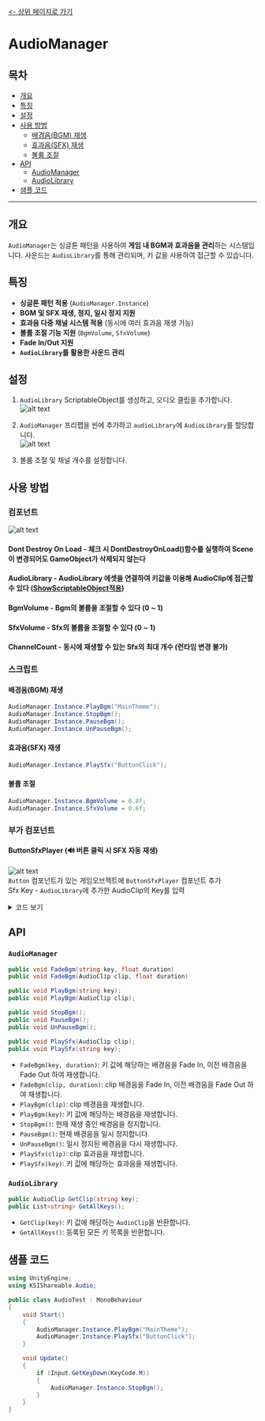 [<- 상위 페이지로 가기](../../../README.md)  

# AudioManager

## 목차
- [개요](#개요)
- [특징](#특징)
- [설정](#설정)
- [사용 방법](#사용-방법)
  - [배경음(BGM) 재생](#배경음bgm-재생)
  - [효과음(SFX) 재생](#효과음sfx-재생)
  - [볼륨 조절](#볼륨-조절)
- [API](#api)
  - [AudioManager](#audiomanager)
  - [AudioLibrary](#audiolibrary)
- [샘플 코드](#샘플-코드)

---

## 개요
`AudioManager`는 싱글톤 패턴을 사용하여 **게임 내 BGM과 효과음을 관리**하는 시스템입니다.
사운드는 `AudioLibrary`를 통해 관리되며, 키 값을 사용하여 접근할 수 있습니다.

## 특징
- **싱글톤 패턴 적용** (`AudioManager.Instance`)
- **BGM 및 SFX 재생, 정지, 일시 정지 지원**
- **효과음 다중 채널 시스템 적용** (동시에 여러 효과음 재생 가능)
- **볼륨 조절 기능 지원** (`BgmVolume`, `SfxVolume`)
- **Fade In/Out 지원**
- **`AudioLibrary`를 활용한 사운드 관리**

## 설정
1. `AudioLibrary` ScriptableObject를 생성하고, 오디오 클립을 추가합니다.
![alt text](READMEImage~/CreateAudioLibrary.png)  

2. `AudioManager` 프리팹을 씬에 추가하고 `audioLibrary`에 `AudioLibrary`를 할당합니다.  
![alt text](READMEImage~/Component01.png) 

3. 볼륨 조절 및 채널 개수를 설정합니다.

## 사용 방법

### 컴포넌트
![alt text](READMEImage~/Component02.png)
#### Dont Destroy On Load - 체크 시 DontDestroyOnLoad()함수를 실행하여 Scene이 변경되어도 GameObject가 삭제되지 않는다
#### AudioLibrary - AudioLibrary 에셋을 연결하여 키값을 이용해 AudioClip에 접근할 수 있다 ([ShowScriptableObject적용](../../../Editor/ShowScriptableObject/README.md))
#### BgmVolume - Bgm의 볼륨을 조절할 수 있다 (0 ~ 1)
#### SfxVolume - Sfx의 볼륨을 조절할 수 있다 (0 ~ 1)
#### ChannelCount - 동시에 재생할 수 있는 Sfx의 최대 개수 (런타임 변경 불가)

### 스크립트
#### 배경음(BGM) 재생
```csharp
AudioManager.Instance.PlayBgm("MainTheme");
AudioManager.Instance.StopBgm();
AudioManager.Instance.PauseBgm();
AudioManager.Instance.UnPauseBgm();
```

#### 효과음(SFX) 재생
```csharp
AudioManager.Instance.PlaySfx("ButtonClick");
```

#### 볼륨 조절
```csharp
AudioManager.Instance.BgmVolume = 0.8f;
AudioManager.Instance.SfxVolume = 0.6f;
```

### 부가 컴포넌트
#### ButtonSfxPlayer (🔊 버튼 클릭 시 SFX 자동 재생)
![alt text](READMEImage~/ButtonSfxPlayerComponent.png)  
`Button` 컴포넌트가 있는 게임오브젝트에 `ButtonSfxPlayer` 컴포넌트 추가  
Sfx Key - `AudioLibrary`에 추가한 AudioClip의 Key를 입력
<details>
  <summary>코드 보기</summary>

```csharp
public class ButtonSfxPlayer : MonoBehaviour
{
    [SerializeField] private string sfxKey = "ButtonClick";

    private void Awake() {
        Button button = GetComponent<Button>();
        if (button != null) {
            button.onClick.AddListener(() => PlaySfx());
        }
    }

    private void PlaySfx() {
        AudioManager.Instance.PlaySfx(sfxKey);
    }
}
```
</details>

## API

### `AudioManager`
```csharp
public void FadeBgm(string key, float duration)
public void FadeBgm(AudioClip clip, float duration)

public void PlayBgm(string key);
public void PlayBgm(AudioClip clip);

public void StopBgm();
public void PauseBgm();
public void UnPauseBgm();

public void PlaySfx(AudioClip clip);
public void PlaySfx(string key);
```
- `FadeBgm(key, duration)`: 키 값에 해당하는 배경음을 Fade In, 이전 배경음을 Fade Out 하여 재생합니다.
- `FadeBgm(clip, duration)`: clip 배경음을 Fade In, 이전 배경음을 Fade Out 하여 재생합니다.
- `PlayBgm(clip)`: clip 배경음을 재생합니다.
- `PlayBgm(key)`: 키 값에 해당하는 배경음을 재생합니다.
- `StopBgm()`: 현재 재생 중인 배경음을 정지합니다.
- `PauseBgm()`: 현재 배경음을 일시 정지합니다.
- `UnPauseBgm()`: 일시 정지된 배경음을 다시 재생합니다.
- `PlaySfx(clip)`: clip 효과음을 재생합니다.
- `PlaySfx(key)`: 키 값에 해당하는 효과음을 재생합니다.

### `AudioLibrary`
```csharp
public AudioClip GetClip(string key);
public List<string> GetAllKeys();
```
- `GetClip(key)`: 키 값에 해당하는 `AudioClip`을 반환합니다.
- `GetAllKeys()`: 등록된 모든 키 목록을 반환합니다.

## 샘플 코드
```csharp
using UnityEngine;
using KSIShareable.Audio;

public class AudioTest : MonoBehaviour
{
    void Start()
    {
        AudioManager.Instance.PlayBgm("MainTheme");
        AudioManager.Instance.PlaySfx("ButtonClick");
    }

    void Update()
    {
        if (Input.GetKeyDown(KeyCode.M))
        {
            AudioManager.Instance.StopBgm();
        }
    }
}
```

